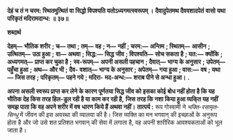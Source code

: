 **देहं च तं न चरम: स्थितमुत्थितं वा** **सिद्धो विपश्यति यतोऽध्यगमत्स्वरूपम् ।** **दैवादुपेतमथ दैववशादपेतं** **वासो यथा परिकृतं मदिरामदान्ध: ॥ ३७॥** 

**शब्दार्थ** 

**देहम्—** **भौतिक शरीर** **; च—** **तथा** **; तम्—** **वह** **; न—** **नहीं** **; चरम:—** **अन्तिम** **; स्थितम्—** **आसीन** **; उत्थितम्—** **उठा हुआ** **;** **वा—** **अथवा** **; सिद्ध:—** **सिद्ध जीव** **; विपश्यति—** **सोच सकता है** **; यत:—** **क्योंकि** **; अध्यगमत्—** **प्राप्त कर चुका है** **;** **स्व-रूपम्—** **अपनी असली पहचान** **; दैवात्—** **भाग्य के अनुसार** **; उपेतम्—** **पहुँचा हुआ** **; अथ—** **और भी** **; दैव-** **वशात्—** **भाग्य के अनुसार** **; अपेतम्—** **गया हुआ** **; वास:—** **वष** **; यथा—** **जिस तरह** **; परिकृतम्—** **पहने गये** **; मदिरा-** **मद-अन्ध:—** **शराब पीने से अन्धा हुआ।** **.** 

**अपना असली स्वरूप प्राप्त कर लेने के कारण पूर्णतया सिद्ध जीव को इसका कोई** **बोध नहीं होता है कि यह भौतिक देह किस तरह हिल-डुल रही है या काम कर रही है,** **जिस तरह कि नशा किया हुआ व्यकि्त यह नहीं समझ पाता कि वह अपने शरीर में वष** **धारण किये हैं अथवा नहीं।** **तात्पर्य :** रूप गोस्वामी ने *भक्ति-रसामृत-सिन्धु* में जीवन की इस अवस्था की व्यालया की है। जिस व्यक्ति का मन भगवान् की इच्छाओं के अनुरूप होता है और जो उसे शत प्रतिशत भगवान् की सेवा में लगाता है, वह अपनी शारीरिक आवश्यकताओं को भूल जाता है।  